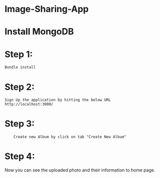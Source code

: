 # Image-Sharing-App

# Install MongoDB

# Step 1:
	Bundle install
	
# Step 2:
	Sign Up the application by hitting the below URL
	http://localhost:3000/

# Step 3:
		Create new Album by click on tab "Create New Album"
		
# Step 4:
   Now you can see the uploaded photo and their information to home page.
	

